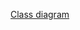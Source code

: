 [Class diagram](https://drive.google.com/file/d/1vIYMtJKUH5zV3cyrCt_7lueNq9mxXVk3/view?usp=sharing)
